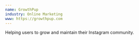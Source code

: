 ```yaml
---
name: GrowthPup
industry: Online Marketing
www: https://growthpup.com
---
```

Helping users to grow and maintain their Instagram community.
